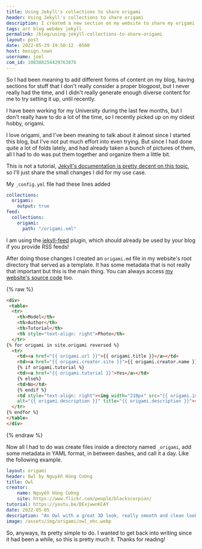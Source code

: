 ```yaml
---
title: Using Jekyll's collections to share origami
header: Using Jekyll's collections to share origami
description: I created a new section on my website to share my origami posts, which have taken over my Mastodon account lately. I decided to have a section where I share pictures of them and tutorials (if available).
tags: art blog webdev jekyll
permalink: /blog/using-jekyll-collections-to-share-origami
layout: post
date: 2022-05-29 19:50:12 -0500
host: benign.town
username: joel
com_id: 108388254429763876
---
```


So I had been meaning to add different forms of content on my blog, having sections for stuff that I don't really consider a proper blogpost, but I never really had the time, and I didn't really generate enough diverse content for me to try setting it up, until recently.

I have been working for my University during the last few months, but I don't really have to do a lot of the time, so I recently picked up on my oldest hobby, origami.

I love origami, and I've been meaning to talk about it almost since I started this blog, but I've not put much effort into even trying. But since I had done quite a lot of folds lately, and had already taken a bunch of pictures of them, all I had to do was put them together and organize them a little bit.

This is not a tutorial, [Jekyll's documentation is pretty decent on this topic](https://jekyllrb.com/docs/collections/), so I'll just share the small changes I did for my use case.

My `_config.yml` file had these lines added

```yaml
collections:
  origami:
    output: true
feed:
  collections:
    origami:
      path: "/origami.xml"
```

I am using the [jekyll-feed](https://github.com/jekyll/jekyll-feed) plugin, which should already be used by your blog if you provide RSS feeds!

After doing those changes I created an `origami.md` file in my website's root directory that served as a template. It has some metadata that is not really that important but this is the main thing. You can always access [my website's source code](https://github.com/joelchrono12/joelchrono12.ml) too.

{% raw %}
```html
<div>
 <table>
  <tr>
    <th>Model</th>
    <th>Author</th>
    <th>Tutorial</th>
    <th style="text-align: right">Photo</th>
  </tr>
{% for origami in site.origami reversed %}
  <tr>
    <td><a href="{{ origami.url }}">{{ origami.title }}</a></td>
    <td><a href="{{ origami.creator.site }}">{{ origami.creator.name }}</a></td>
    {% if origami.tutorial %}
    <td><a href="{{ origami.tutorial }}">Yes</a></td>
    {% else%}
    <td>No</td>
    {% endif %}
    <td style="text-align: right"><img width="210px" src="{{ origami.image }}"
    alt="{{ origami.description }}" title="{{ origami.description }}"></td>
  </tr>
{% endfor %}
</table>
</div>
```
{% endraw %}

Now all I had to do was create files inside a directory named `_origami`, add some metadata in YAML format, in between dashes, and call it a day. Like the following example.

```yaml
layout: origami
header: Owl by Nguyễn Hùng Cường
title: Owl
creator:
    name: Nguyễn Hùng Cường
    site: https://www.flickr.com/people/blackscorpion/
tutorial: https://youtu.be/DExjwwnKCAY
date: 2022-05-05
description: "An Owl with a great 3D look, really smooth and clean looking."
image: /assets/img/origami/owl_nhc.webp
```

So, anyways, its pretty simple to do. I wanted to get back into writing since it had been a while, so this is pretty much it. Thanks for reading!
